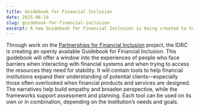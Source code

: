 ```yaml
---
title: Guidebook for Financial Inclusion
date: 2025-06-16
slug: guidebook-for-financial-inclusion
excerpt: A new Guidebook for Financial Inclusion is being created to help financial institutions expand their understanding and supports for clients who are often overlooked and under-served.
---
```

Through work on the [Partnerships for Financial Inclusion](https://idrc.ocadu.ca/projects/financial-inclusion/) project, the IDRC is creating an openly available Guidebook for Financial Inclusion. This guidebook will offer a window into the experiences of people who face barriers when interacting with financial systems and when trying to access the resources they need for stability. It will contain tools to help financial institutions expand their understanding of potential clients—especially those often overlooked when financial products and services are designed. The narratives help build empathy and broaden perspective, while the frameworks support assessment and planning. Each tool can be used on its own or in combination, depending on the institution’s needs and goals.
